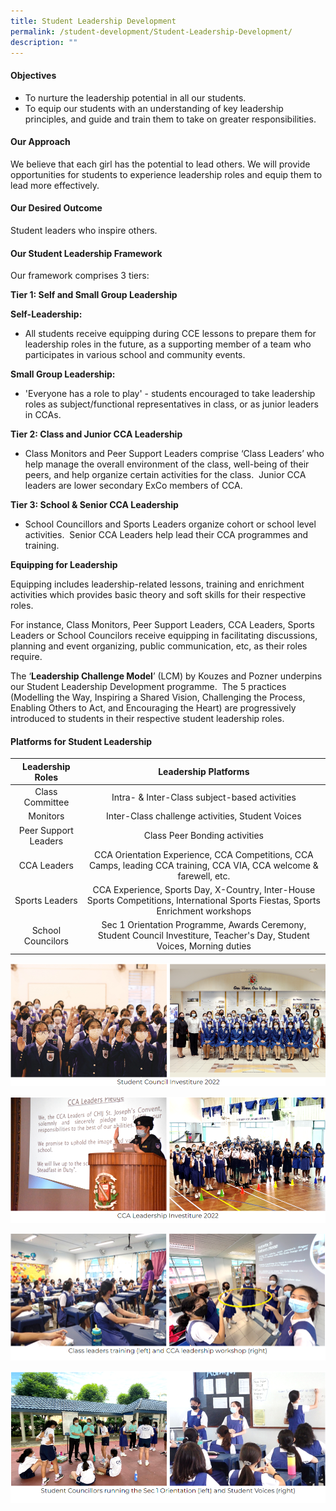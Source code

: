 ```yaml
---
title: Student Leadership Development
permalink: /student-development/Student-Leadership-Development/
description: ""
---
```

#### **Objectives**


*   To nurture the leadership potential in all our students.
*   To equip our students with an understanding of key leadership principles, and guide and train them to take on greater responsibilities.

#### **Our Approach**


We believe that each girl has the potential to lead others. We will provide opportunities for students to experience leadership roles and equip them to lead more effectively. 

#### **Our Desired Outcome**


Student leaders who inspire others.

#### **Our Student Leadership Framework**


Our framework comprises 3 tiers:

**Tier 1: Self and Small Group Leadership**

**Self-Leadership:** 

*   All students receive equipping during CCE lessons to prepare them for leadership roles in the future, as a supporting member of a team who participates in various school and community events.

**Small Group Leadership:**

*   'Everyone has a role to play' - students encouraged to take leadership roles as subject/functional representatives in class, or as junior leaders in CCAs.

  

**Tier 2: Class and Junior CCA Leadership**

*   Class Monitors and Peer Support Leaders comprise ‘Class Leaders’ who help manage the overall environment of the class, well-being of their peers, and help organize certain activities for the class.  Junior CCA leaders are lower secondary ExCo members of CCA.

**Tier 3: School & Senior CCA Leadership**

*   School Councillors and Sports Leaders organize cohort or school level activities.  Senior CCA Leaders help lead their CCA programmes and training.  

**Equipping for Leadership**

Equipping includes leadership-related lessons, training and enrichment activities which provides basic theory and soft skills for their respective roles.

For instance, Class Monitors, Peer Support Leaders, CCA Leaders, Sports Leaders or School Councilors receive equipping in facilitating discussions, planning and event organizing, public communication, etc, as their roles require.

The ‘**Leadership Challenge Model**’ (LCM) by Kouzes and Pozner underpins our Student Leadership Development programme.  The 5 practices (Modelling the Way, Inspiring a Shared Vision, Challenging the Process, Enabling Others to Act, and Encouraging the Heart) are progressively introduced to students in their respective student leadership roles. 

#### **Platforms for Student Leadership**


|   Leadership Roles   |                                                        Leadership Platforms                                                        |
|:--------------------:|:----------------------------------------------------------------------------------------------------------------------------------:|
| Class Committee      | Intra- & Inter-Class subject-based activities                                                                                      |
| Monitors             | Inter-Class challenge activities, Student Voices                                                                                   |
| Peer Support Leaders | Class Peer Bonding activities                                                                                                      |
| CCA Leaders          | CCA Orientation Experience, CCA Competitions, CCA Camps, leading CCA training, CCA VIA, CCA welcome & farewell, etc.               |
| Sports Leaders       | CCA Experience, Sports Day, X-Country, Inter-House Sports Competitions, International Sports Fiestas, Sports Enrichment workshops  |
|  School Councilors   | Sec 1 Orientation Programme, Awards Ceremony, Student Council Investiture, Teacher's Day, Student Voices, Morning duties           |
  
  

![](/images/Student%20Development/Student%20Leadership%20Development/S1.png)

![](/images/Student%20Development/Student%20Leadership%20Development/S2.png)

![](/images/Student%20Development/Student%20Leadership%20Development/S3.png)

![](/images/Student%20Development/Student%20Leadership%20Development/S4.png)